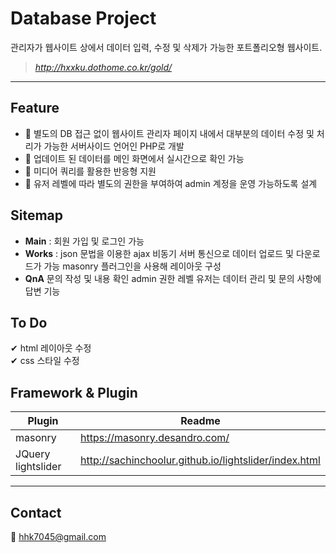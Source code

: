 # Database Project 
관리자가 웹사이트 상에서 데이터 입력, 수정 및 삭제가 가능한 포트폴리오형 웹사이트.
> *http://hxxku.dothome.co.kr/gold/*
*** 

## Feature

- 🌠 별도의 DB 접근 없이 웹사이트 관리자 페이지 내에서 대부분의 데이터 수정 및 처리가 가능한 서버사이드 언어인 PHP로 개발
- 🌠 업데이트 된 데이터를 메인 화면에서 실시간으로 확인 가능
- 🌠 미디어 쿼리를 활용한 반응형 지원
- 🌠 유저 레벨에 따라 별도의 권한을 부여하여 admin 계정을 운영 가능하도록 설계

## Sitemap 

- **Main** : 
회원 가입 및 로그인 가능 
- **Works** :
json 문법을 이용한 ajax 비동기 서버 통신으로 데이터 업로드 및 다운로드가 가능 
masonry 플러그인을 사용해 레이아웃 구성
- **QnA**
문의 작성 및 내용 확인
admin 권한 레벨 유저는 데이터 관리 및 문의 사항에 답변 기능

## To Do

✔ html 레이아웃 수정   
✔ css  스타일 수정

## Framework & Plugin

| Plugin | Readme |   
| ------ | ------ |   
| masonry | https://masonry.desandro.com/ |   
| JQuery lightslider | http://sachinchoolur.github.io/lightslider/index.html |

***   
## Contact

📩 hhk7045@gmail.com
